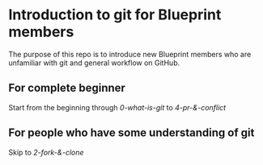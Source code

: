 # Introduction to git for Blueprint members
The purpose of this repo is to introduce new Blueprint members who are unfamiliar with git and general workflow on GitHub.
## For complete beginner
Start from the beginning through *0-what-is-git* to *4-pr-&-conflict*
## For people who have some understanding of git
Skip to *2-fork-&-clone*